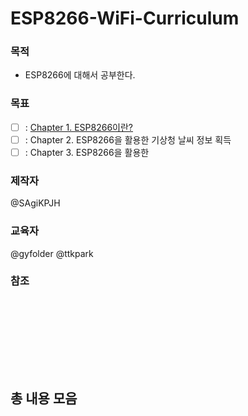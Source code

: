 # ESP8266-WiFi-Curriculum


### 목적
- ESP8266에 대해서 공부한다.

### 목표
- [ ] : [Chapter 1. ESP8266이란?](https://github.com/SagiK-Repository/ESP8266-WiFi-Curriculum/tree/main/Chapter%201.%20%20About%20ESP8266)
- [ ] : Chapter 2. ESP8266을 활용한 기상청 날씨 정보 획득
- [ ] : Chapter 3. ESP8266을 활용한 

### 제작자
@SAgiKPJH

### 교육자
@gyfolder @ttkpark

### 참조

<br><br>
---

<br><br>

## 총 내용 모음

